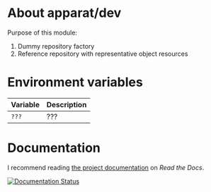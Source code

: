 # About apparat/dev

Purpose of this module:

1. Dummy repository factory
2. Reference repository with representative object resources

# Environment variables

Variable                       | Description
-------------------------------|------------------------------------------------------------
`???`                          | ???

# Documentation

I recommend reading [the project documentation](http://apparat-dev.readthedocs.io/) on *Read the Docs*.

[![Documentation Status](https://readthedocs.org/projects/apparat-dev/badge/?version=latest)](http://apparat-dev.readthedocs.io/en/latest/?badge=latest)
